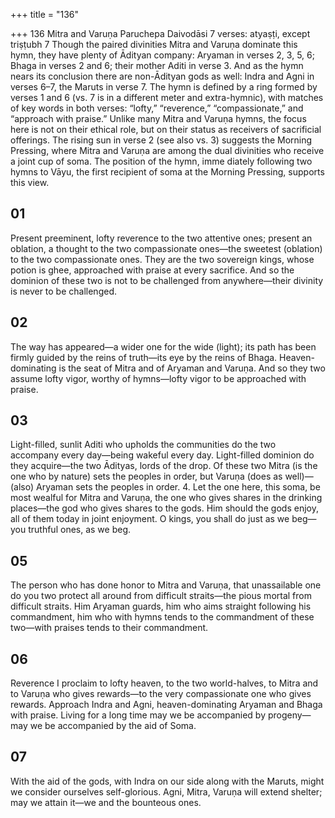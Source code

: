 +++
title = "136"

+++
136
Mitra and Varuṇa
Paruchepa Daivodāsi
7 verses: atyaṣṭi, except triṣṭubh 7
Though the paired divinities Mitra and Varuṇa dominate this hymn, they have  plenty of Ādityan company: Aryaman in verses 2, 3, 5, 6; Bhaga in verses 2 and  6; their mother Aditi in verse 3. And as the hymn nears its conclusion there are  non-Ādityan gods as well: Indra and Agni in verses 6–7, the Maruts in verse 7. The  hymn is defined by a ring formed by verses 1 and 6 (vs. 7 is in a different meter  and extra-hymnic), with matches of key words in both verses: “lofty,” “reverence,”  “compassionate,” and “approach with praise.”
Unlike many Mitra and Varuṇa hymns, the focus here is not on their ethical role,  but on their status as receivers of sacrificial offerings. The rising sun in verse 2 (see  also vs. 3) suggests the Morning Pressing, where Mitra and Varuṇa are among the  dual divinities who receive a joint cup of soma. The position of the hymn, imme
diately following two hymns to Vāyu, the first recipient of soma at the Morning  Pressing, supports this view.
## 01
Present preeminent, lofty reverence to the two attentive ones; present  an oblation, a thought to the two compassionate ones—the sweetest  (oblation) to the two compassionate ones.
They are the two sovereign kings, whose potion is ghee, approached with  praise at every sacrifice.
And so the dominion of these two is not to be challenged from
anywhere—their divinity is never to be challenged.
## 02
The way has appeared—a wider one for the wide (light); its path has  been firmly guided by the reins of truth—its eye by the reins of Bhaga. Heaven-dominating is the seat of Mitra and of Aryaman and Varuṇa. And so they two assume lofty vigor, worthy of hymns—lofty vigor to be  approached with praise.

## 03
Light-filled, sunlit Aditi who upholds the communities do the two  accompany every day—being wakeful every day.
Light-filled dominion do they acquire—the two Ādityas, lords of the drop. Of these two Mitra (is the one who by nature) sets the peoples in order,  but Varuṇa (does as well)—(also) Aryaman sets the peoples in order. 4. Let the one here, this soma, be most wealful for Mitra and Varuṇa, the  one who gives shares in the drinking places—the god who gives shares  to the gods.
Him should the gods enjoy, all of them today in joint enjoyment.
O kings, you shall do just as we beg—you truthful ones, as we beg.
## 05
The person who has done honor to Mitra and Varuṇa, that unassailable  one do you two protect all around from difficult straits—the pious
mortal from difficult straits.
Him Aryaman guards, him who aims straight following his commandment, him who with hymns tends to the commandment of these two—with  praises tends to their commandment.
## 06
Reverence I proclaim to lofty heaven, to the two world-halves, to Mitra  and to Varuṇa who gives rewards—to the very compassionate one
who gives rewards.
Approach Indra and Agni, heaven-dominating Aryaman and Bhaga with  praise.
Living for a long time may we be accompanied by progeny—may we be  accompanied by the aid of Soma.
## 07
With the aid of the gods, with Indra on our side along with the Maruts,  might we consider ourselves self-glorious.
Agni, Mitra, Varuṇa will extend shelter; may we attain it—we and the  bounteous ones.